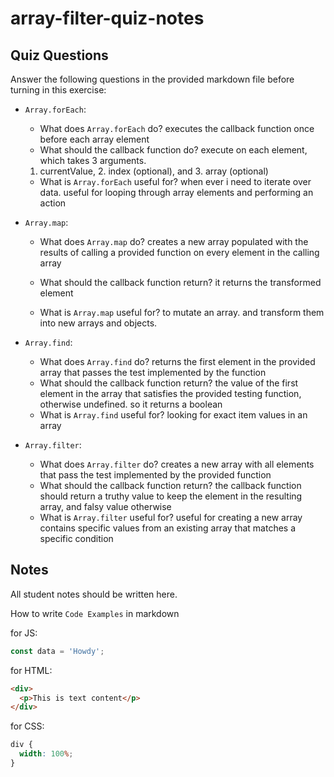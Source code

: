 # array-filter-quiz-notes

## Quiz Questions

Answer the following questions in the provided markdown file before turning in this exercise:

- `Array.forEach`:

  - What does `Array.forEach` do?
    executes the callback function once before each array element
  - What should the callback function do?
    execute on each element, which takes 3 arguments.

  1. currentValue, 2. index (optional), and 3. array (optional)

  - What is `Array.forEach` useful for?
    when ever i need to iterate over data. useful for looping through array elements and performing an action

- `Array.map`:

  - What does `Array.map` do?
    creates a new array populated with the results of calling a provided function on every element in the calling array
  - What should the callback function return?
    it returns the transformed element

  - What is `Array.map` useful for?
    to mutate an array. and transform them into new arrays and objects.

- `Array.find`:
  - What does `Array.find` do?
    returns the first element in the provided array that passes the test implemented by the function
  - What should the callback function return?
    the value of the first element in the array that satisfies the provided testing function, otherwise undefined. so it returns a boolean
  - What is `Array.find` useful for?
    looking for exact item values in an array
- `Array.filter`:
  - What does `Array.filter` do?
    creates a new array with all elements that pass the test implemented by the provided function
  - What should the callback function return?
    the callback function should return a truthy value to keep the element in the resulting array, and falsy value otherwise
  - What is `Array.filter` useful for?
    useful for creating a new array contains specific values from an existing array that matches a specific condition

## Notes

All student notes should be written here.

How to write `Code Examples` in markdown

for JS:

```javascript
const data = 'Howdy';
```

for HTML:

```html
<div>
  <p>This is text content</p>
</div>
```

for CSS:

```css
div {
  width: 100%;
}
```
